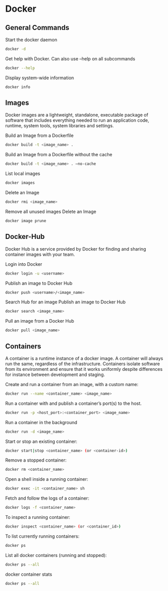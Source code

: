# Docker

## General Commands

Start the docker daemon
```bash
docker -d
```
Get help with Docker. Can also use –help on all subcommands
```bash
docker --help
```
Display system-wide information
```bash
docker info
```

## Images

Docker images are a lightweight, standalone, executable package of software that includes everything needed to run an application code, runtime, system tools, system libraries and settings.

Build an Image from a Dockerfile
```bash
docker build -t <image_name> .
```
Build an Image from a Dockerfile without the cache
```bash
docker build -t <image_name> . –no-cache
```
List local images
```bash
docker images
```
Delete an Image
```bash
docker rmi <image_name>
```
Remove all unused images
Delete an Image

```bash
docker image prune 
```

## Docker-Hub

Docker Hub is a service provided by Docker for finding and sharing container images with your team.

Login into Docker
```bash
docker login -u <username>
```

Publish an image to Docker Hub
```bash
docker push <username>/<image_name>
```

Search Hub for an image
Publish an image to Docker Hub

```bash
docker search <image_name>
```

Pull an image from a Docker Hub
```bash
docker pull <image_name>
```

## Containers

A container is a runtime instance of a docker image. A container will always run the same, regardless of the infrastructure. Containers isolate software from its environment and ensure that it works uniformly despite differences for instance between development and staging.

Create and run a container from an image, with a custom name:
```bash
docker run --name <container_name> <image_name>
```
Run a container with and publish a container’s port(s) to the host.
```bash
docker run -p <host_port>:<container_port> <image_name>
```
Run a container in the background
```bash
docker run -d <image_name>
```
Start or stop an existing container:
```bash
docker start|stop <container_name> (or <container-id>)
```
Remove a stopped container:
```bash
docker rm <container_name>
```
Open a shell inside a running container:
```bash
docker exec -it <container_name> sh
```
Fetch and follow the logs of a container:
```bash
docker logs -f <container_name>
```
To inspect a running container:
```bash
docker inspect <container_name> (or <container_id>)
```
To list currently running containers:
```bash
docker ps
```
List all docker containers (running and stopped):
```bash
docker ps --all
```
docker container stats
```bash
docker ps --all
```